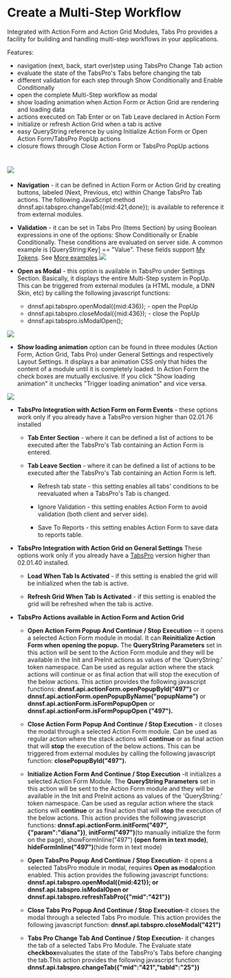 # **Create a Multi-Step Workflow**

Integrated with Action Form and Action Grid Modules, Tabs Pro provides a facility for building and handling multi-step workflows in your applications.

Features:

* navigation \(next, back, start over\)step using TabsPro Change Tab action
* evaluate the state of the TabsPro's Tabs before changing the tab
* different validation for each step through Show Conditionally and Enable Conditionally
* open the complete Multi-Step workflow as modal
* show loading animation when Action Form or Action Grid are rendering and loading data
* actions executed on Tab Enter or on Tab Leave declared in Action Form 
* initialize or refresh Action Grid when a tab is active
* easy QueryString reference by using Initialize Action Form or Open Action Form/TabsPro PopUp actions
* closure flows through Close Action Form or TabsPro PopUp actions

# ![](https://puu.sh/xs3Zz/33e78a691f.png)

* **Navigation** - it can be defined in Action Form or Action Grid by creating buttons, labeled \(Next, Previous, etc\) within Change TabsPro Tab actions. The following JavaScript method dnnsf.api.tabspro.changeTab\({mid:421,done}\); is available to reference it from external modules.

* **Validation** - it can be set in Tabs Pro \(Items Section\) by using Boolean expressions in one of the options: Show Conditionally or Enable Conditionally. These conditions are evaluated on server side. A common example is \[QueryString:Key\] == "Value". These fields support [My Tokens](/my-tokens/index.html). See [More examples](//action-form.dnnsharp.com/conditions).![](https://puu.sh/xs9gX/e3cd2a6dfd.png)

* **Open as Modal** - this option is available in TabsPro under Settings Section. Basically, it displays the entire Multi-Step system in PopUp. This can be triggered from external modules \(a HTML module, a DNN Skin, etc\) by calling the following javascript functions:

  * dnnsf.api.tabspro.openModal\({mid:436}\); -  open the PopUp
  * dnnsf.api.tabspro.closeModal\({mid:436}\); - close the PopUp
  * dnnsf.api.tabspro.isModalOpen\(\);

![](https://puu.sh/xsakr/f5574c1180.png)

* **Show loading animation** option can be found in three modules \(Action Form, Action Grid, Tabs Pro\) under General Settings and respectively Layout Settings. It displays a bar animation CSS only that hides the content of a module until it is completely loaded. In Action Form the check boxes are mutually exclusive. If you click "Show loading animation" it unchecks "Trigger loading animation" and vice versa.

![](https://puu.sh/xx6LY/880cce960b.png)

* **TabsPro Integration with Action Form on Form Events** - these options work only if you already have a TabsPro version higher than 02.01.76 installed

  * **Tab Enter Section** - where it can be defined a list of actions to be executed after the TabsPro's Tab containing an Action Form is entered.
  * **Tab Leave Section** - where it can be defined a list of actions to be executed after the TabsPro's Tab containing an Action Form is left.

    * Refresh tab state - this setting enables all tabs' conditions to be reevaluated when a TabsPro's Tab is changed.

    * Ignore Validation - this setting enables Action Form to avoid validation \(both client and server side\).

    * Save To Reports - this setting enables Action Form to save data to reports table.

* **TabsPro Integration with Action Grid on General Settings** These options work only if you already have a [TabsPro](//www.dnnsharp.com/dnn/modules/tabs-pro) version higher than 02.01.40 installed.

  * **Load When Tab Is Activated** - if this setting is enabled the grid will be initialized when the tab is active.

  * **Refresh Grid When Tab Is Activated** - if this setting is enabled the grid will be refreshed when the tab is active.

* **TabsPro Actions available in Action Form and Action Grid**

  * **Open Action Form Popup And Continue / Stop Execution** -- it opens a selected Action Form module in modal. It can **Reinitialize Action Form when opening the popup.** The **QueryString Parameters** set in this action will be sent to the Action Form module and they will be available in the Init and PreInit actions as values of the 'QueryString:' token namespace. Can be used as regular action where the stack actions will continue or as final action that will stop the execution of the below actions. This action provides the following javascript functions: **dnnsf.api.actionForm.openPopupById\("497"\)** or **dnnsf.api.actionForm.openPopupByName\("popupName"\)** or **dnnsf.api.actionForm.isFormPopupOpen**  or **dnnsf.api.actionForm.isFormPopupOpen \("497"\).**

  * **Close Action Form Popup And Continue / Stop Execution** - it closes the modal through a selected Action Form module. Can be used as regular action where the stack actions will **continue** or as final action that will **stop** the execution of the below actions. This can be triggered from external modules by calling the following javascript function: **closePopupById\("497"\).**

  * **Initialize Action Form And Continue / Stop Execution** -it initializes a selected Action Form Module. The **QueryString Parameters** set in this action will be sent to the Action Form module and they will be available in the Init and PreInit actions as values of the 'QueryString:' token namespace. Can be used as regular action where the stack actions will **continue** or as final action that will **stop** the execution of the below actions. This action provides the following javascript functions: **dnnsf.api.actionForm.initForm\("497",{"param":"diana"}\)**,  **initForm\("497"\)**\(to manually initialize the form on the page\), showFormInline\("497"\) **\(open form in text mode\)**, **hideFormInline\("497"\)**\(hide form in text mode\)
  
  * **Open TabsPro Popup And Continue / Stop Execution**- it opens a selected TabsPro module in modal, requires **Open as modal**option enabled. This action provides the following javascript functions: **dnnsf.api.tabspro.openModal\({mid:421}\); **or** dnnsf.api.tabspro.isModalOpen **or** dnnsf.api.tabspro.refreshTabPro\({"mid":"421"}\)**

  * **Close Tabs Pro Popup And Continue / Stop Execution**-it closes the modal through a selected Tabs Pro module. This action provides the following javascript function: **dnnsf.api.tabspro.closeModal\("421"\)**

  * **Tabs Pro Change Tab And Continue / Stop Execution**- it changes the tab of a selected Tabs Pro Module. The Evaluate state **checkbox**evaluates the state of the TabsPro's Tabs before changing the tab.This action provides the following javascript function: **dnnsf.api.tabspro.changeTab\({"mid":"421","tabId":"25"}\)**
